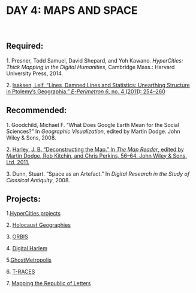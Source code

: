 **DAY 4: MAPS AND SPACE**
=========================

 

Required:
---------

1\. Presner, Todd Samuel, David Shepard, and Yoh Kawano. *HyperCities:
Thick Mapping in the Digital Humanities*, Cambridge Mass.: Harvard
University Press, 2014.

2\. [Isaksen, Leif. “Lines, Damned Lines and Statistics: Unearthing
Structure in Ptolemy’s Geographia.” *E-Perimetron 6*, no. 4 (2011):
254–260](http://www.e-perimetron.org/Vol_6_4/Isaksen.pdf)

Recommended:
------------

1\. Goodchild, Michael F. “What Does Google Earth Mean for the Social
Sciences?” In *Geographic Visualization*, edited by Martin Dodge. John
Wiley & Sons, 2008.

2\. [Harley, J. B. “Deconstructing the Map.” In *The Map Reader*, edited
by Martin Dodge, Rob Kitchin, and Chris Perkins, 56–64. John Wiley &
Sons, Ltd,
2011.](http://onlinelibrary.wiley.com/doi/10.1002/9780470979587.ch8/summary)

3\. Dunn, Stuart. “Space as an Artefact.” In *Digital Research in the
Study of Classical Antiquity*, 2008.

Projects:
---------

1.[HyperCities projects](http://thebook.hypercities.com/)

2\. [Holocaust
Geographies](http://www.stanford.edu/group/spatialhistory/cgi-bin/site/project.php?id=1015)

3\. [ORBIS](http://orbis.stanford.edu/)

4\. [Digital
Harlem](http://heur-db-pro-1.ucc.usyd.edu.au/HEURIST/harlem/)

5.[GhostMetropolis](http://hypercities.com/blog/2009/07/30/featured-collection-ghost-metropolis/)

6\. [T-RACES](http://salt.unc.edu/T-RACES/)

7\. [Mapping the Republic of
Letters](http://republicofletters.stanford.edu/)
